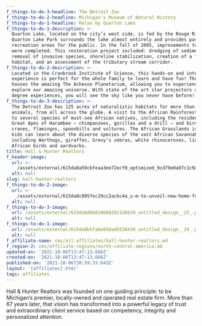 ```yaml
---
f_things-to-do-3-headline: The Detroit Zoo
f_things-to-do-2-headline: Michigan's Museum of Natural History
f_things-to-do-1-headline: Relax by Quarton Lake
f_things-to-do-1-description: >-
  Quarton Lake, located on the city’s west side, is fed by the Rouge River. The
  Quarton Lake Park surrounds the lake almost entirely and provides passive
  recreation areas for the public. In the fall of 2005, improvements to the park
  were completed. This restoration project included: dredging of sediment,
  removal of invasive species, shoreline stabilization, creation of a fish
  habitat, and an assessment of the tributary stream corridor. 
f_things-to-do-2-description: >-
  Located in the Cranbrook Institute of Science, this hands-on and interactive
  experience is perfect for the whole family to learn and have fun! The museum
  houses the amazing The Acheson Planetarium, allowing you to experience and
  explore our amazing universe. With state of the art star projectors and 360
  degree experiences, you will see the sky like you never have before! 
f_things-to-do-3-description: >-
  The Detroit Zoo has 125 acres of naturalistic habitats for more than 2,000
  animals, from all across the globe. A visit to the African Rainforest is home
  to several species of must-see African natives, including the residents of the
  Great Apes of Harambee – chimpanzees, gorillas and a drill – and birds such as
  cranes, flamingos, spoonbills and vultures. The African Grasslands is where
  kids can learn about the diverse species of the vast African Savannah,
  including Warthogs, giraffes, Grevy’s zebras, white rhinoceroses, lions,
  African birds and aardvarks.
title: Hall & Hunter Realtors
f_header-image:
  url: >-
    /assets/external/615da8a59cbfeaa3ee72ecf0_optimized_9cd79e0a07c1c9a03f489f269d9175b6.png
  alt: null
slug: hall-hunter-realtors
f_things-to-do-2-image:
  url: >-
    /assets/external/615da8c095fec29cc2acbc4a_u-m-to-unveil-new-home-for-museum-of-natural-history-april-14-img_4492.jpeg
  alt: null
f_things-to-do-3-image:
  url: /assets/external/615da8d666346602821dbb39_untitled_design__25_.png
  alt: null
f_things-to-do-1-image:
  url: /assets/external/615da8b5fabe05dadd338439_untitled_design__24_.png
  alt: null
f_affiliate-name: cms/all-affiliates/hall-hunter-realtors.md
f_region-2: cms/affiliate-regions/north-central-america.md
updated-on: '2021-10-06T13:47:13.666Z'
created-on: '2021-10-06T13:47:13.666Z'
published-on: '2021-10-06T20:59:33.643Z'
layout: '[affiliates].html'
tags: affiliates
---
```


Hall & Hunter Realtors was founded on one guiding principle: to be Michigan’s premier, locally-owned and operated real estate firm. More than 67 years later, that vision has transformed into a powerful legacy of trust and extraordinary client service based on competency, integrity and personalized attention.
